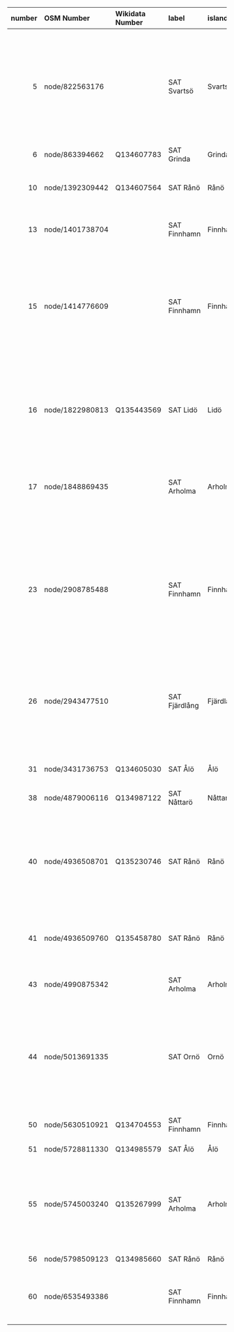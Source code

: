 |   number | OSM Number      | Wikidata Number   | label         | island    | access   | drinking_water   | note                                        | note:en                                                       | operator            | operator:wikidata   | contact_url   | contact_phone   | wikimedia_commons                      | image                                                                                                                                                                          | image:license   | image:license:wikidata   | check_date   | start_date   | osm_notes_nearby                                                                                                         | osm_note_ids   | osm_note_links                             | fixme                                                                                                                                            |
|---------:|:----------------|:------------------|:--------------|:----------|:---------|:-----------------|:--------------------------------------------|:--------------------------------------------------------------|:--------------------|:--------------------|:--------------|:----------------|:---------------------------------------|:-------------------------------------------------------------------------------------------------------------------------------------------------------------------------------|:----------------|:-------------------------|:-------------|:-------------|:-------------------------------------------------------------------------------------------------------------------------|:---------------|:-------------------------------------------|:-------------------------------------------------------------------------------------------------------------------------------------------------|
|        5 | node/822563176  |                   | SAT Svartsö   | Svartsö   |          |                  |                                             |                                                               |                     |                     |               |                 |                                        |                                                                                                                                                                                |                 |                          |              |              | Fungerar detta dricksvatten 2025 https://www.openstreetmap.org/node/822563176                                            | 4874294        | https://www.openstreetmap.org/note/4874294 | saknar drinking_water-tag; saknar access; saknar bild; saknar operator; saknar länk till Wikidata; saknar check_date; kolla närliggande OSM Note |
|        6 | node/863394662  | Q134607783        | SAT Grinda    | Grinda    | yes      | yes              |                                             |                                                               |                     |                     |               |                 |                                        | https://upload.wikimedia.org/wikipedia/commons/3/3f/SAT_Grinda_camping_vattenpump.jpg                                                                                          | CC-0            | Q6938433                 | 2025-03-23   |              |                                                                                                                          |                |                                            | saknar operator                                                                                                                                  |
|       10 | node/1392309442 | Q134607564        | SAT Rånö      | Rånö      |          |                  |                                             |                                                               |                     |                     |               |                 |                                        | https://upload.wikimedia.org/wikipedia/commons/b/b9/SAT_R%C3%A5n%C3%B6_vandring_2025_04_09.jpg                                                                                 | CC-0            |                          | 2025-08-02   |              |                                                                                                                          |                |                                            | saknar drinking_water-tag; saknar access; saknar operator                                                                                        |
|       13 | node/1401738704 |                   | SAT Finnhamn  | Finnhamn  | yes      | yes              |                                             |                                                               |                     |                     |               |                 |                                        | https://upload.wikimedia.org/wikipedia/commons/thumb/b/b9/SAT_Finnhamn_camp_site_water_02.jpg/1536px-SAT_Finnhamn_camp_site_water_02.jpg                                       | CC-0            |                          | 2025-08-10   |              |                                                                                                                          |                |                                            | saknar operator; saknar länk till Wikidata                                                                                                       |
|       15 | node/1414776609 |                   | SAT Finnhamn  | Finnhamn  |          |                  |                                             |                                                               |                     |                     |               |                 |                                        |                                                                                                                                                                                |                 |                          |              |              | Vad är status på denna pump? Jag har tagit kort på dricksvattenpumparna och lagt upp dom på Wikicommons men missat denna | 4720705        | https://www.openstreetmap.org/note/4720705 | saknar drinking_water-tag; saknar access; saknar bild; saknar operator; saknar länk till Wikidata; saknar check_date; kolla närliggande OSM Note |
|          |                 |                   |               |           |          |                  |                                             |                                                               |                     |                     |               |                 |                                        |                                                                                                                                                                                |                 |                          |              |              |                                                                                                                          |                |                                            |                                                                                                                                                  |
|          |                 |                   |               |           |          |                  |                                             |                                                               |                     |                     |               |                 |                                        |                                                                                                                                                                                |                 |                          |              |              | https://commons.wikimedia.org/wiki/Category:SAT_Finnhamn_drinking_water                                                  |                |                                            |                                                                                                                                                  |
|       16 | node/1822980813 | Q135443569        | SAT Lidö      | Lidö      | yes      |                  |                                             |                                                               |                     |                     |               |                 |                                        |                                                                                                                                                                                |                 |                          |              |              |                                                                                                                          |                |                                            | saknar drinking_water-tag; saknar bild; saknar operator; saknar check_date                                                                       |
|       17 | node/1848869435 |                   | SAT Arholma   | Arholma   |          |                  |                                             |                                                               |                     |                     |               |                 |                                        |                                                                                                                                                                                |                 |                          |              |              |                                                                                                                          | 4872169        | https://www.openstreetmap.org/note/4872169 | saknar drinking_water-tag; saknar access; saknar bild; saknar operator; saknar länk till Wikidata; saknar check_date                             |
|       23 | node/2908785488 |                   | SAT Finnhamn  | Finnhamn  |          |                  |                                             |                                                               |                     |                     |               |                 |                                        |                                                                                                                                                                                |                 |                          |              |              | Need to check drinking water access...                                                                                   | 4917193        | https://www.openstreetmap.org/note/4917193 | saknar drinking_water-tag; saknar access; saknar bild; saknar operator; saknar länk till Wikidata; saknar check_date; kolla närliggande OSM Note |
|       26 | node/2943477510 |                   | SAT Fjärdlång | Fjärdlång | yes      | unknown          | måste bekräftas                             |                                                               |                     |                     |               |                 |                                        | https://upload.wikimedia.org/wikipedia/commons/2/21/SAT_Fj%C3%A4rdl%C3%A5ng_2025_april_vattenkran_och_toalett.jpg                                                              | CC-0            | Q6938433                 |              |              | Vatten kran och torrdass                                                                                                 | 4718793        | https://www.openstreetmap.org/note/4718793 | dricksvatten ej testat / unknown; saknar operator; saknar länk till Wikidata; saknar check_date; kolla närliggande OSM Note                      |
|       31 | node/3431736753 | Q134605030        | SAT Ålö       | Ålö       | yes      |                  |                                             |                                                               | Skärgårdsstiftelsen |                     |               |                 | Category:Ålö Storsand drinking water   | https://upload.wikimedia.org/wikipedia/commons/f/fc/SAT_%C3%85l%C3%B6_vandring_2025_april_55_-_vatten_vid_Storsand.jpg                                                         | CC0 1.0         |                          | 2025-08-06   |              |                                                                                                                          |                |                                            | saknar drinking_water-tag                                                                                                                        |
|       38 | node/4879006116 | Q134987122        | SAT Nåttarö   | Nåttarö   |          | no               |                                             |                                                               | Skärgårdsstiftelsen |                     |               |                 | Category:Nåttarö_hostel_drinking_water | https://upload.wikimedia.org/wikipedia/commons/2/22/SATN%C3%A5ttar%C3%B6_2025_april_%28222%29_vattenkran.jpg                                                                   |                 |                          | 2025-07-31   |              |                                                                                                                          |                |                                            | saknar access; bild utan licensinfo                                                                                                              |
|       40 | node/4936508701 | Q135230746        | SAT Rånö      | Rånö      |          |                  |                                             |                                                               |                     |                     |               |                 |                                        |                                                                                                                                                                                |                 |                          |              |              | Pratade med ansvarig för stugbyn skall finnas pump uppe i skogen                                                         | 4782421        | https://www.openstreetmap.org/note/4782421 | saknar drinking_water-tag; saknar access; saknar bild; saknar operator; saknar check_date; kolla närliggande OSM Note                            |
|       41 | node/4936509760 | Q135458780        | SAT Rånö      | Rånö      |          |                  |                                             |                                                               |                     |                     |               |                 |                                        |                                                                                                                                                                                |                 |                          | 2025-04-02   |              |                                                                                                                          |                |                                            | saknar drinking_water-tag; saknar access; saknar bild; saknar operator                                                                           |
|       43 | node/4990875342 |                   | SAT Arholma   | Arholma   | yes      | yes              |                                             |                                                               |                     |                     |               |                 |                                        | https://upload.wikimedia.org/wikipedia/commons/thumb/a/ac/SAT_Arholma_20250813_vandring_leden_06.jpg/1536px-SAT_Arholma_20250813_vandring_leden_06.jpg                         | CC-0            | Q6938433                 | 2025-08-13   |              |                                                                                                                          |                |                                            | saknar operator; saknar länk till Wikidata                                                                                                       |
|       44 | node/5013691335 |                   | SAT Ornö      | Ornö      | yes      |                  |                                             |                                                               |                     |                     |               |                 |                                        |                                                                                                                                                                                |                 |                          |              |              | Node https://www.openstreetmap.org/node/5013691335                                                                       | 4704932        | https://www.openstreetmap.org/note/4704932 | saknar drinking_water-tag; saknar bild; saknar operator; saknar länk till Wikidata; saknar check_date; kolla närliggande OSM Note                |
|       50 | node/5630510921 | Q134704553        | SAT Finnhamn  | Finnhamn  | yes      | yes              |                                             |                                                               |                     |                     |               |                 |                                        | https://upload.wikimedia.org/wikipedia/commons/thumb/2/2a/SAL_Finnhamn_stugbyn_vattenpump_01.jpg/500px-SAL_Finnhamn_stugbyn_vattenpump_01.jpg                                  |                 |                          | 2025-04-18   |              |                                                                                                                          |                |                                            | bild utan licensinfo; saknar operator                                                                                                            |
|       51 | node/5728811330 | Q134985579        | SAT Ålö       | Ålö       | yes      | yes              |                                             |                                                               |                     |                     |               |                 |                                        | https://upload.wikimedia.org/wikipedia/commons/0/09/SAT_%C3%85l%C3%B6_vandring_2025_april_05_vattenpump.jpg                                                                    | CC-0            |                          | 2025-08-04   |              |                                                                                                                          |                |                                            | saknar operator                                                                                                                                  |
|       55 | node/5745003240 | Q135267999        | SAT Arholma   | Arholma   | yes      | yes              | Vattnet verkar ha mycket järn och ej testat | The water seems to have a lot of iron and has not been tested | Skärgårdsstiftelsen | Q10670989           |               |                 | Category:Arholma_camping_dricksvatten  | https://upload.wikimedia.org/wikipedia/commons/thumb/e/ec/Arholma_SAT_20250813_18_dricksvattenpump.jpg/1536px-Arholma_SAT_20250813_18_dricksvattenpump.jpg                     |                 |                          | 2025-08-13   |              |                                                                                                                          |                |                                            | bild utan licensinfo                                                                                                                             |
|       56 | node/5798509123 | Q134985660        | SAT Rånö      | Rånö      |          | yes              |                                             |                                                               |                     |                     |               |                 | Category:Rånö_drinking_water_camp_site | https://upload.wikimedia.org/wikipedia/commons/thumb/b/be/SAT_R%C3%A5n%C3%B6_vattenpump_vid_t%C3%A4ltplatsen.jpg/3024px-SAT_R%C3%A5n%C3%B6_vattenpump_vid_t%C3%A4ltplatsen.jpg | CC-0            | Q6938433                 | 2025-04-02   |              |                                                                                                                          |                |                                            | saknar access; saknar operator                                                                                                                   |
|       60 | node/6535493386 |                   | SAT Finnhamn  | Finnhamn  | yes      | yes              |                                             |                                                               |                     |                     |               |                 |                                        | https://upload.wikimedia.org/wikipedia/commons/thumb/c/c9/SAL_Finnhamn_stugbyn_vattenpump_2.jpg/500px-SAL_Finnhamn_stugbyn_vattenpump_2.jpg                                    |                 |                          | 2025-04-18   |              |                                                                                                                          |                |                                            | bild utan licensinfo; saknar operator; saknar länk till Wikidata                                                                                 |
